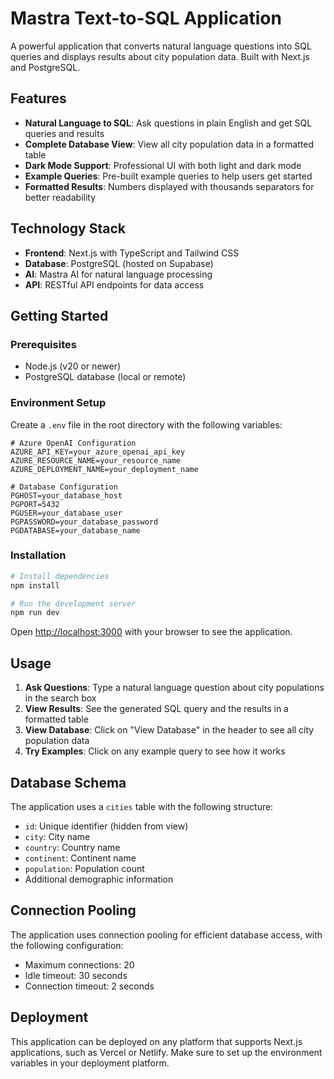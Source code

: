 # Mastra Text-to-SQL Application

A powerful application that converts natural language questions into SQL queries and displays results about city population data. Built with Next.js and PostgreSQL.

## Features

- **Natural Language to SQL**: Ask questions in plain English and get SQL queries and results
- **Complete Database View**: View all city population data in a formatted table
- **Dark Mode Support**: Professional UI with both light and dark mode
- **Example Queries**: Pre-built example queries to help users get started
- **Formatted Results**: Numbers displayed with thousands separators for better readability

## Technology Stack

- **Frontend**: Next.js with TypeScript and Tailwind CSS
- **Database**: PostgreSQL (hosted on Supabase)
- **AI**: Mastra AI for natural language processing
- **API**: RESTful API endpoints for data access

## Getting Started

### Prerequisites

- Node.js (v20 or newer)
- PostgreSQL database (local or remote)

### Environment Setup

Create a `.env` file in the root directory with the following variables:

```
# Azure OpenAI Configuration
AZURE_API_KEY=your_azure_openai_api_key
AZURE_RESOURCE_NAME=your_resource_name
AZURE_DEPLOYMENT_NAME=your_deployment_name

# Database Configuration
PGHOST=your_database_host
PGPORT=5432
PGUSER=your_database_user
PGPASSWORD=your_database_password
PGDATABASE=your_database_name
```

### Installation

```bash
# Install dependencies
npm install

# Run the development server
npm run dev
```

Open [http://localhost:3000](http://localhost:3000) with your browser to see the application.

## Usage

1. **Ask Questions**: Type a natural language question about city populations in the search box
2. **View Results**: See the generated SQL query and the results in a formatted table
3. **View Database**: Click on "View Database" in the header to see all city population data
4. **Try Examples**: Click on any example query to see how it works

## Database Schema

The application uses a `cities` table with the following structure:

- `id`: Unique identifier (hidden from view)
- `city`: City name
- `country`: Country name
- `continent`: Continent name
- `population`: Population count
- Additional demographic information

## Connection Pooling

The application uses connection pooling for efficient database access, with the following configuration:

- Maximum connections: 20
- Idle timeout: 30 seconds
- Connection timeout: 2 seconds

## Deployment

This application can be deployed on any platform that supports Next.js applications, such as Vercel or Netlify. Make sure to set up the environment variables in your deployment platform.
